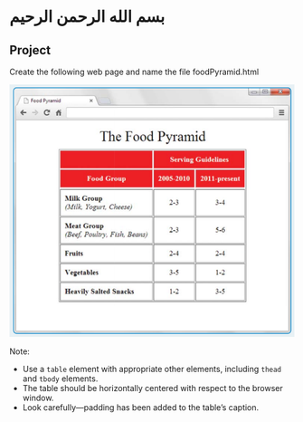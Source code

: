 # بسم الله الرحمن الرحيم

## Project

Create the following web page and name the file foodPyramid.html

![](imgs/03.png)

Note:

- Use a `table` element with appropriate other elements, including `thead` and `tbody` elements.
- The table should be horizontally centered with respect to the browser window.
- Look carefully—padding has been added to the table’s caption.